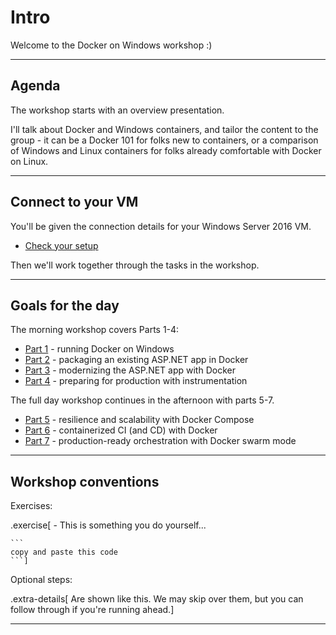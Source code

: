 # Intro

Welcome to the Docker on Windows workshop :)

---

## Agenda

The workshop starts with an overview presentation. 

I'll talk about Docker and Windows containers, and tailor the content to the group - it can be a Docker 101 for folks new to containers, or a comparison of Windows and Linux containers for folks already comfortable with Docker on Linux.

---

## Connect to your VM 

You'll be given the connection details for your Windows Server 2016 VM.

- [Check your setup](./setup.md)

Then we'll work together through the tasks in the workshop.

---

## Goals for the day

The morning workshop covers Parts 1-4:

- [Part 1](part-1.md) - running Docker on Windows
- [Part 2](part-2.md) - packaging an existing ASP.NET app in Docker
- [Part 3](part-3.md) - modernizing the ASP.NET app with Docker
- [Part 4](part-4.md) - preparing for production with instrumentation

The full day workshop continues in the afternoon with parts 5-7.

- [Part 5](part-5.md) - resilience and scalability with Docker Compose
- [Part 6](part-6.md) - containerized CI (and CD) with Docker
- [Part 7](part-7.md) - production-ready orchestration with Docker swarm mode

---

## Workshop conventions

Exercises:

.exercise[
    - This is something you do yourself...

    ```
    copy and paste this code
    ```]

Optional steps:

.extra-details[
   Are shown like this. We may skip over them, but you can follow through if you're running ahead.]

---
